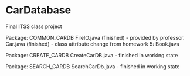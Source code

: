 # CarDatabase
Final ITSS class project

Package: COMMON_CARDB
     FileIO.java (finished) - provided by professor.
     Car.java (finished) - class attribute change from homework 5: Book.java

Package: CREATE_CARDB
     CreateCarDB.java - finished in working state

Package: SEARCH_CARDB
     SearchCarDb.java - finished in working state
